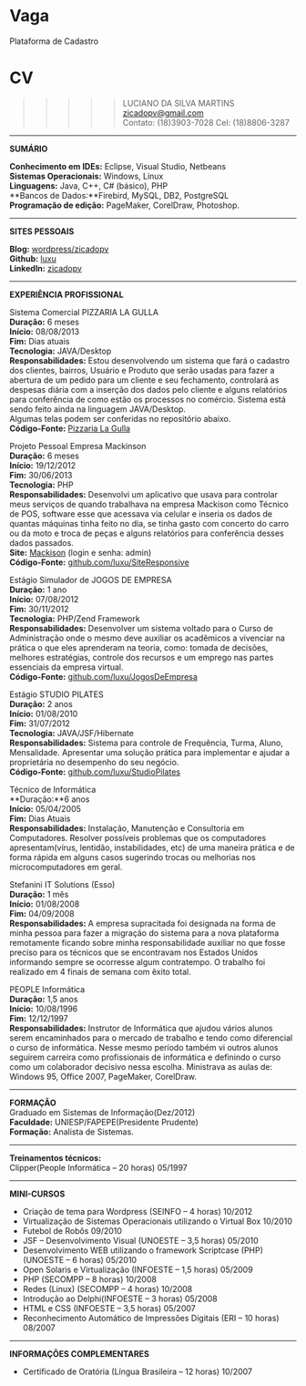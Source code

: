 Vaga
====

Plataforma de Cadastro

CV
==

>>>>>LUCIANO DA SILVA MARTINS   
>>>>> zicadopv@gmail.com  
>>>>> Contato: (18)3903-7028 Cel: (18)8806-3287 

___
**SUMÁRIO**

**Conhecimento em IDEs:** Eclipse, Visual Studio, Netbeans  
**Sistemas Operacionais:** Windows, Linux  
**Linguagens:** Java, C++, C# (básico), PHP  
**Bancos de Dados:**Firebird, MySQL, DB2, PostgreSQL  
**Programação de edição:** PageMaker, CorelDraw, Photoshop.
____
**SITES PESSOAIS**

**Blog:** [wordpress/zicadopv]  
**Github:** [luxu]  
**LinkedIn:** [zicadopv]

___
**EXPERIÊNCIA PROFISSIONAL**
	
Sistema Comercial PIZZARIA LA GULLA  
**Duração:** 6 meses				
**Início:** 08/08/2013				
**Fim:** Dias atuais  
**Tecnologia:** JAVA/Desktop  
**Responsabilidades:** Estou desenvolvendo um sistema que fará o cadastro dos clientes, bairros, Usuário e Produto que serão usadas para fazer a abertura de um pedido para um cliente e seu fechamento, controlará as despesas diária com a inserção dos dados pelo cliente e alguns relatórios para conferência de como estão os processos no comércio. Sistema está sendo feito ainda na linguagem JAVA/Desktop.       
Algumas telas podem ser conferidas no repositório abaixo.  
**Código-Fonte:** [Pizzaria La Gulla]				

Projeto Pessoal Empresa Mackinson  
**Duração:** 6 meses				
**Início:** 19/12/2012				
**Fim:** 30/06/2013  
**Tecnologia:** PHP  				
**Responsabilidades:** Desenvolvi um aplicativo que usava para controlar meus serviços de quando trabalhava na empresa Mackison como Técnico de POS, software esse que acessava via celular e inseria os dados de quantas máquinas tinha feito no dia, se tinha gasto com concerto do carro ou da moto e troca de peças e alguns relatórios para conferência desses dados passados.  
**Site:** [Mackison]
(login e senha: admin)				
**Código-Fonte:** [github.com/luxu/SiteResponsive]

Estágio Simulador de JOGOS DE EMPRESA  
**Duração:** 1 ano				
**Início:** 07/08/2012				
**Fim:** 30/11/2012  
**Tecnologia:** PHP/Zend Framework  
**Responsabilidades:** Desenvolver um sistema voltado para o Curso de Administração onde o mesmo deve auxiliar os acadêmicos a vivenciar na prática o que eles aprenderam na teoria, como: tomada de decisões, melhores estratégias, controle dos recursos e um emprego nas partes essenciais da empresa virtual.  
**Código-Fonte:** [github.com/luxu/JogosDeEmpresa]
					
Estágio STUDIO PILATES  
**Duração:** 2 anos				
**Início:** 01/08/2010				
**Fim:** 31/07/2012  
**Tecnologia:** JAVA/JSF/Hibernate  
**Responsabilidades:** Sistema para controle de Frequência, Turma, Aluno, Mensalidade. Apresentar uma solução prática para implementar e ajudar a proprietária no desempenho do seu negócio.  
**Código-Fonte:** [github.com/luxu/StudioPilates]

Técnico de Informática  
**Duração:**6 anos				
**Início:** 05/04/2005				
**Fim:** Dias Atuais				
**Responsabilidades:** Instalação, Manutenção e Consultoria em Computadores. Resolver possíveis problemas que os computadores apresentam(vírus, lentidão, instabilidades, etc) de uma maneira prática e de forma rápida em alguns casos sugerindo trocas ou melhorias nos microcomputadores em geral.

Stefanini IT Solutions (Esso)  
**Duração:** 1 mês				
**Início:** 01/08/2008				
**Fim:** 04/09/2008				
**Responsabilidades:** 
A empresa supracitada foi designada na forma de minha pessoa para fazer a migração do sistema para a nova plataforma remotamente ficando sobre minha responsabilidade auxiliar no que fosse preciso para os técnicos que se encontravam nos Estados Unidos informando sempre se ocorresse algum contratempo. O  trabalho foi realizado em 4 finais de semana com êxito total.

PEOPLE Informática					
**Duração:** 1,5 anos				
**Início:** 10/08/1996				
**Fim:** 12/12/1997				
**Responsabilidades:**
Instrutor de Informática que ajudou vários alunos serem encaminhados para o mercado de trabalho e tendo como diferencial o curso de informática. Nesse mesmo período também vi outros alunos seguirem carreira como profissionais de informática e definindo o curso como um colaborador decisivo nessa escolha. Ministrava as aulas de: Windows 95, Office 2007,  PageMaker, CorelDraw.

---
**FORMAÇÃO**  
Graduado em Sistemas de Informação(Dez/2012)  
**Faculdade:** UNIESP/FAPEPE(Presidente Prudente)  
**Formação:** Analista de Sistemas.

---
**Treinamentos técnicos:**  
Clipper(People Informática – 20 horas)	05/1997

---
**MINI-CURSOS**

* Criação de tema para Wordpress (SEINFO – 4 horas)	10/2012
* Virtualização de Sistemas Operacionais utilizando o Virtual Box	10/2010
* Futebol de Robôs	09/2010
* JSF – Desenvolvimento Visual (UNOESTE – 3,5 horas)	05/2010
* Desenvolvimento WEB utilizando o framework Scriptcase (PHP) (UNOESTE – 6 horas)	05/2010
* Open Solaris e Virtualização (INFOESTE – 1,5 horas)	05/2009
* PHP (SECOMPP – 8 horas)	10/2008
* Redes (Linux) (SECOMPP – 4 horas)	10/2008
* Introdução ao Delphi(INFOESTE – 3 horas)	05/2008
* HTML e CSS (INFOESTE – 3,5 horas)	05/2007
* Reconhecimento Automático de Impressões Digitais (ERI – 10 horas)	08/2007
	
---
**INFORMAÇÕES COMPLEMENTARES**

* Certificado de Oratória (Língua Brasileira – 12 horas)	10/2007

[Pizzaria La Gulla]:https://github.com/luxu/pizzarialagulla
[Mackison]: http://www.luxu.com.br/Mackison
[github.com/luxu/SiteResponsive]: https://github.com/luxu/SiteResponsive
[github.com/luxu/JogosDeEmpresa]: https://github.com/luxu/JogosDeEmpresa
[github.com/luxu/StudioPilates]:https://github.com/luxu/StudioPilates
[zicadopv]:http://lnkd.in/bAiAYtw
[luxu]: https://github.com/luxu/
[wordpress/zicadopv]:http://zicadopv.wordpress.com
